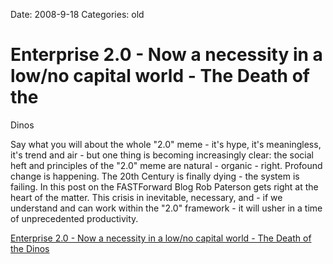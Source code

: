 Date: 2008-9-18
Categories: old

# Enterprise 2.0 - Now a necessity in a low/no capital world - The Death of the
  Dinos

Say what you will about the whole "2.0" meme - it's hype, it's meaningless, it's trend and air - but one thing is becoming increasingly clear: the social heft and principles of the "2.0" meme are natural - organic - right.  Profound change is happening. The 20th Century is finally dying - the system is failing.  In this post on the FASTForward Blog Rob Paterson gets right at the heart of the matter.  This crisis in inevitable, necessary, and - if we understand and can work within the "2.0" framework - it will usher in a time of unprecedented productivity.

<a href="http://www.fastforwardblog.com/2008/09/18/enterprise-20-now-a-necessity-in-a-lowno-capital-world-the-death-of-the-dinos/">Enterprise 2.0 - Now a necessity in a low/no capital world - The Death of the Dinos</a>
